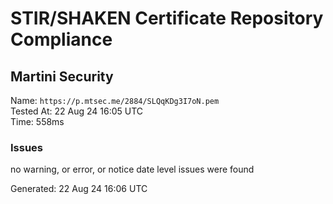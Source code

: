# STIR/SHAKEN Certificate Repository Compliance

## Martini Security

Name: `https://p.mtsec.me/2884/SLQqKDg3I7oN.pem`\
Tested At: 22 Aug 24 16:05 UTC\
Time: 558ms

### Issues

no warning, or error, or notice date level issues were found

Generated: 22 Aug 24 16:06 UTC